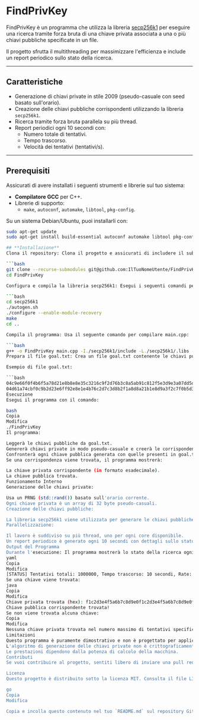 # **FindPrivKey**

FindPrivKey è un programma che utilizza la libreria [secp256k1](https://github.com/bitcoin-core/secp256k1) per eseguire una ricerca tramite forza bruta di una chiave privata associata a una o più chiavi pubbliche specificate in un file.

Il progetto sfrutta il multithreading per massimizzare l'efficienza e include un report periodico sullo stato della ricerca.

---

## **Caratteristiche**
- Generazione di chiavi private in stile 2009 (pseudo-casuale con seed basato sull'orario).
- Creazione delle chiavi pubbliche corrispondenti utilizzando la libreria `secp256k1`.
- Ricerca tramite forza bruta parallela su più thread.
- Report periodici ogni 10 secondi con:
  - Numero totale di tentativi.
  - Tempo trascorso.
  - Velocità dei tentativi (tentativi/s).

---

## **Prerequisiti**
Assicurati di avere installati i seguenti strumenti e librerie sul tuo sistema:
- **Compilatore GCC** per C++.
- Librerie di supporto:
  - `make`, `autoconf`, `automake`, `libtool`, `pkg-config`.

Su un sistema Debian/Ubuntu, puoi installarli con:
```bash
sudo apt-get update
sudo apt-get install build-essential autoconf automake libtool pkg-config

## **Installazione**
Clona il repository: Clona il progetto e assicurati di includere il submodule secp256k1:

```bash
git clone --recurse-submodules git@github.com:IlTuoNomeUtente/FindPrivKey.git
cd FindPrivKey

Configura e compila la libreria secp256k1: Esegui i seguenti comandi per configurare e compilare la libreria:

```bash
cd secp256k1
./autogen.sh
./configure --enable-module-recovery
make
cd ..

Compila il programma: Usa il seguente comando per compilare main.cpp:

```bash
g++ -o FindPrivKey main.cpp -I./secp256k1/include -L./secp256k1/.libs -lsecp256k1 -pthread
Prepara il file goal.txt: Crea un file goal.txt contenente le chiavi pubbliche in formato esadecimale non compresso (130 caratteri per riga, ognuna rappresenta una chiave pubblica).

Esempio di file goal.txt:

```bash
04c9e66f0f4b6f5a78d21e8b8e8e35c3216c9f2d76b3c8a5ab91c812f5e3d9e3a07dd5d35bf4efea82b923c5a3f1cf3e69e23bfc65fb98747c0c0e927b4dc0e6f8
04d61a74cbf0c9b2d23e6ff92e8e1e4b76c2d7c3d8b2f1a8d8a21b1e8d9a3f2c7f0b5d3f9e6d4c5a82e8b5c7e9f4c3b7d1e6f5b3a7d9e8f2d1e8b9a7c6f5d4c3b2
Esecuzione
Esegui il programma con il comando:

bash
Copia
Modifica
./FindPrivKey
Il programma:

Leggerà le chiavi pubbliche da goal.txt.
Genererà chiavi private in modo pseudo-casuale e creerà le corrispondenti chiavi pubbliche.
Confronterà ogni chiave pubblica generata con quelle presenti in goal.txt.
Se una corrispondenza viene trovata, il programma mostrerà:

La chiave privata corrispondente (in formato esadecimale).
La chiave pubblica trovata.
Funzionamento Interno
Generazione delle chiavi private:

Usa un PRNG (std::rand()) basato sull'orario corrente.
Ogni chiave privata è un array di 32 byte pseudo-casuali.
Creazione delle chiavi pubbliche:

La libreria secp256k1 viene utilizzata per generare le chiavi pubbliche a partire dalle chiavi private.
Parallelizzazione:

Il lavoro è suddiviso su più thread, uno per ogni core disponibile.
Un report periodico è generato ogni 10 secondi con dettagli sullo stato della ricerca.
Output del Programma
Durante l'esecuzione: Il programma mostrerà lo stato della ricerca ogni 10 secondi:
yaml
Copia
Modifica
[STATUS] Tentativi totali: 1000000, Tempo trascorso: 10 secondi, Rate: 100000 tentativi/s, Thread attivi: 8
Se una chiave viene trovata:
java
Copia
Modifica
Chiave privata trovata (hex): f1c2d3e4f5a6b7c8d9e0f1c2d3e4f5a6b7c8d9e0f1c2d3e4f5a6b7c8d9e0f1c2
Chiave pubblica corrispondente trovata!
Se non viene trovata alcuna chiave:
Copia
Modifica
Nessuna chiave privata trovata nel numero massimo di tentativi specificato.
Limitazioni
Questo programma è puramente dimostrativo e non è progettato per applicazioni reali di forza bruta su chiavi private.
L'algoritmo di generazione delle chiavi private non è crittograficamente sicuro.
Le prestazioni dipendono dalla potenza di calcolo della macchina.
Contributi
Se vuoi contribuire al progetto, sentiti libero di inviare una pull request o aprire una segnalazione.

Licenza
Questo progetto è distribuito sotto la licenza MIT. Consulta il file LICENSE per maggiori dettagli.

go
Copia
Modifica

Copia e incolla questo contenuto nel tuo `README.md` sul repository GitHub e aggiorna il file! 😊
